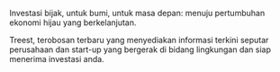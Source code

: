 Investasi bijak, untuk bumi, untuk masa depan: menuju pertumbuhan ekonomi hijau yang berkelanjutan.

Treest, terobosan terbaru yang menyediakan informasi terkini seputar perusahaan dan start-up yang bergerak di bidang lingkungan dan siap menerima investasi anda. 
